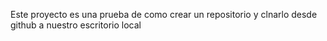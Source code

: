 Este proyecto es una prueba de como crear un repositorio y clnarlo desde github a nuestro escritorio local
